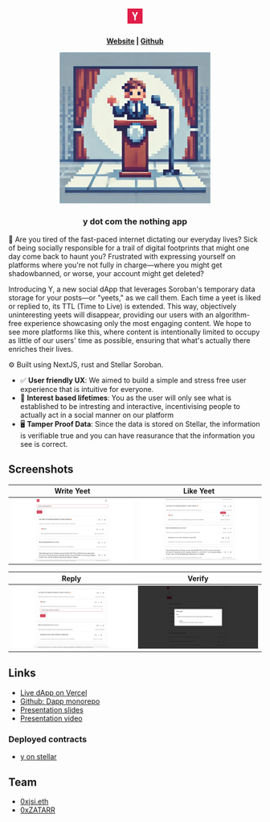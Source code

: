 <h1 align="center">
<img src="./assets/logo.png" width="30" height="auto">
</h1>

<h4 align="center">
  <a href="https://y-zeta-six-11.vercel.app/">Website</a> |
  <a href="https://github.com/Stellarnauts/y">Github</a>
  <p align="center">
    <img src="./assets/github_logo.png" alt="Logo" width="300" height="auto">
  </p>
</h4>

<h3 align="center">
y dot com the nothing app
</h3>

🫰 Are you tired of the fast-paced internet dictating our everyday lives? Sick of being socially responsible for a trail of digital footprints that might one day come back to haunt you? Frustrated with expressing yourself on platforms where you're not fully in charge—where you might get shadowbanned, or worse, your account might get deleted?

Introducing Y, a new social dApp that leverages Soroban's temporary data storage for your posts—or "yeets," as we call them. Each time a yeet is liked or replied to, its TTL (Time to Live) is extended. This way, objectively uninteresting yeets will disappear, providing our users with an algorithm-free experience showcasing only the most engaging content. We hope to see more platforms like this, where content is intentionally limited to occupy as little of our users' time as possible, ensuring that what's actually there enriches their lives.

⚙️ Built using NextJS, rust and Stellar Soroban.

- ✅ **User friendly UX**: We aimed to build a simple and stress free user experience that is intuitive for everyone.
- 🧱 **Interest based lifetimes**: You as the user will only see what is established to be intresting and interactive, incentivising people to actually act in a social manner on our platform
- 🖥️ **Tamper Proof Data**: Since the data is stored on Stellar, the information is verifiable true and you can have reasurance that the information you see is correct.

## Screenshots

| Write Yeet                       | Like Yeet                       |
| -------------------------------- | ------------------------------- |
| ![dashboard 1](assets/write.png) | ![dashboard 2](assets/like.png) |

| Reply                            | Verify                            |
| -------------------------------- | --------------------------------- |
| ![dashboard 3](assets/reply.png) | ![dashboard 4](assets/verify.png) |

## Links

- [Live dApp on Vercel](https://y-zeta-six-11.vercel.app/)
- [Github: Dapp monorepo](https://github.com/Stellarnauts/y)
- [Presentation slides](https://www.canva.com/design/DAGTaO9reGI/W5teo1eoYNaAERMCbGnczw/edit?utm_content=DAGTaO9reGI&utm_campaign=designshare&utm_medium=link2&utm_source=sharebutton)
- [Presentation video](https://www.youtube.com/watch?v=9Iuu-B8WA6M)

### Deployed contracts

- [y on stellar](https://stellar.expert/explorer/testnet/contract/CAFUQONPIJP7ZBXSZCHAY2PIHY4PSGSU2OGJ3HKVD62APNWC5HJS6HVU)

## Team

- [0xjsi.eth](https://twitter.com/0xjsieth)
- [0xZATARR](https://x.com/0xZATARR)
